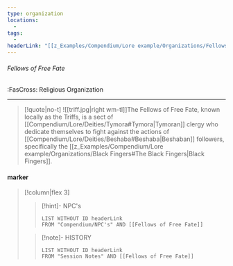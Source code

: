 ```yaml
---
type: organization
locations:
  - 
tags:
  - 
headerLink: "[[z_Examples/Compendium/Lore example/Organizations/Fellows of Free Fate#Fellows of Free Fate]]"
---
```


###### Fellows of Free Fate
<span class="sub2">:FasCross: Religious Organization</span>
___

> [!quote|no-t]
>![[triff.jpg|right wm-tl]]The Fellows of Free Fate, known locally as the Triffs, is a sect of [[Compendium/Lore/Deities/Tymora#Tymora|Tymoran]] clergy who dedicate themselves to fight against the actions of [[Compendium/Lore/Deities/Beshaba#Beshaba|Beshaban]] followers, specifically the [[z_Examples/Compendium/Lore example/Organizations/Black Fingers#The Black Fingers|Black Fingers]].

#### marker
> [!column|flex 3]
>>[!hint]- NPC's
>>```dataview
>>LIST WITHOUT ID headerLink
>>FROM "Compendium/NPC's" AND [[Fellows of Free Fate]]
>
>>[!note]- HISTORY
>>```dataview
>>LIST WITHOUT ID headerLink
>>FROM "Session Notes" AND [[Fellows of Free Fate]]